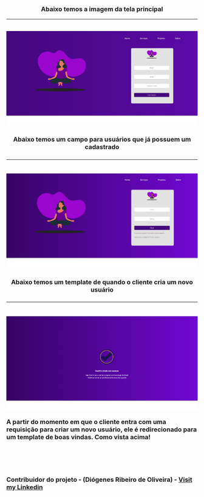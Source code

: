<h3 align='center'> Abaixo temos a imagem da tela principal </h3>

<hr>
<br>

<img src='paginaInicial.jpg'>

<br>

<h3 align='center'> Abaixo temos um campo para usuários que já possuem um cadastrado <h3>

<hr>
<br>

<img src='localLogin.jpg'>

<br>

<h3 align='center'> Abaixo temos um template de quando o cliente cria um novo usuário <h3>
<hr>
<br>

<img src='succesCreateUser.png'>

<br>

<p> A partir do momento em que o cliente entra com uma requisição para criar um novo usuário, ele é redirecionado para um template de boas vindas. Como vista acima! </p>

<br><br><br>

Contribuidor do projeto - (Diógenes Ribeiro de Oliveira) - [Visit my Linkedin](https://www.linkedin.com/in/diogenesriboliveira/)